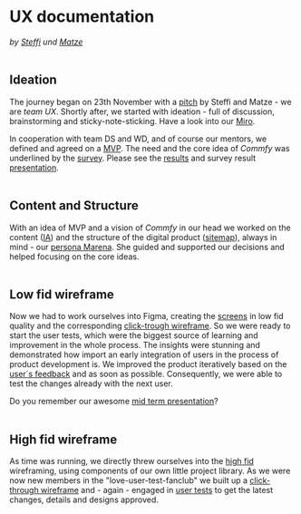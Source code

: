 
# UX documentation
_by [Steffi](https://github.com/SteffiZ-0-0) und [Matze](https://github.com/matzefunk)_
<br><br>

## Ideation
The journey began on 23th November with a [pitch](https://docs.google.com/presentation/d/1kv7alR1M256GV8CFDEPTV7s6HCyVCX720KRR_hB0FFY/edit?usp=sharing) by Steffi and Matze - we are _team UX_. Shortly after, we started with ideation - full of discussion, brainstorming and sticky-note-sticking. Have a look into our [Miro](https://miro.com/app/board/o9J_lkqmKh4=/?invite_link_id=394830715163).

In cooperation with team DS and WD, and of course our mentors, we defined and agreed on a [MVP](https://docs.google.com/presentation/d/1C3kZdJfDWGIoulk4k2I1zuaZAbnfEHos/edit?usp=sharing&ouid=115864974634270890433&rtpof=true&sd=true). The need and the core idea of _Commfy_ was underlined by the [survey](https://docs.google.com/forms/d/e/1FAIpQLSeKcrIzC8nJBydJe6Nq81hIt8z1BXpPpX__HiZKTKPPWkIoDg/viewform?usp=sf_link). Please see the [results](https://docs.google.com/presentation/d/1uZI5itwwMY4735e107FizCzo3BJAZWf9/edit?usp=sharing&ouid=115864974634270890433&rtpof=true&sd=true) and survey result [presentation](https://docs.google.com/spreadsheets/d/1uQudUUu7LqKu8h-HtU6bsaMusSTcCGL0/edit?usp=sharing&ouid=115864974634270890433&rtpof=true&sd=true).
<br><br>

## Content and Structure
With an idea of MVP and a vision of _Commfy_ in our head we worked on the content ([IA](https://drive.google.com/file/d/1wLyY9dQ8Mcu2deTNHrrSg2vltHNFKujc/view?usp=sharing)) and the structure of the digital product ([sitemap](https://drive.google.com/file/d/1_3pkXDHU-fAZhmtw6eNgJei4ubyX55MD/view?usp=sharing)), always in mind - our [persona Marena](https://drive.google.com/file/d/1Zx_mIMjo1sDYbCisViNUyBzF4jQoZGXM/view?usp=sharing). She guided and supported our decisions and helped focusing on the core ideas.
<br><br>

## Low fid wireframe
Now we had to work ourselves into Figma, creating the [screens](https://www.figma.com/file/AMufB70YKpozWv97L53Pw5/Low-fid?node-id=0%3A1) in low fid quality and the corresponding [click-trough wireframe](https://www.figma.com/proto/AMufB70YKpozWv97L53Pw5/Low-fid?node-id=101%3A19&scaling=scale-down&page-id=0%3A1&starting-point-node-id=101%3A19). So we were ready to start the user tests, which were the biggest source of learning and improvement in the whole process. The insights were stunning and demonstrated how import an early integration of users in the process of product development is. We improved the product iteratively based on the [user´s feedback](https://docs.google.com/document/d/1VYegcY2dq-y_dF3UrfLVG-TLItvvV_AY/edit?usp=sharing&ouid=115864974634270890433&rtpof=true&sd=true) and as soon as possible. Consequently, we were able to test the changes already with the next user.

Do you remember our awesome [mid term presentation](https://docs.google.com/presentation/d/1C35J6dVIcpAc8YwQpFnQhn9mYoWbymNDh8Se0tszXzc/edit?usp=sharing)?
<br><br>

## High fid wireframe
As time was running, we directly threw ourselves into the [high fid](https://www.figma.com/file/jiG70bLh91OgpRiX5zwE2S/High-fid?node-id=126%3A3346) wireframing, using components of our own little project library. As we were now new members in the "love-user-test-fanclub" we built up a [click-through wireframe](https://www.figma.com/proto/jiG70bLh91OgpRiX5zwE2S/High-fid?node-id=126%3A3347&scaling=scale-down&page-id=126%3A3346&starting-point-node-id=126%3A3347&show-proto-sidebar=1) and - again - engaged in [user tests](https://docs.google.com/document/d/1-D0B1vlPgGQGz_jvYqBYzv3bz_FkjQI-/edit?usp=sharing&ouid=115864974634270890433&rtpof=true&sd=true) to get the latest changes, details and designs approved.
